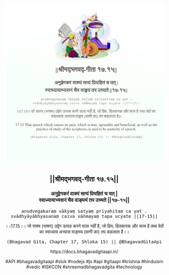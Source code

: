 <img src="../../asset/BG_17_15.png"/>
<center><h2>||श्रीमद्‍भगवद्‍-गीता १७.१५||</h2>
<h3>अनुद्वेगकरं वाक्यं सत्यं प्रियहितं च यत् |<br/>स्वाध्यायाभ्यसनं चैव वाङ्मयं तप उच्यते ||१७-१५||</h3>
<pre>anudvegakaraṃ vākyaṃ satyaṃ priyahitaṃ ca yat .<br/>svādhyāyābhyasanaṃ caiva vāṅmayaṃ tapa ucyate ||17-15||</pre>
<p>।।17.15।। जो वाक्य (भाषण) उद्वेग उत्पन्न करने वाला नहीं है, जो प्रिय, हितकारक और सत्य है तथा वेदों का स्वाध्याय अभ्यास वाङ्मय (वाणी का) तप कहलाता है।।</p>
<pre>(Bhagavad Gita, Chapter 17, Shloka 15) || @BhagavadGitaApi</pre><p>https://docs.bhagavadgitaapi.in/</p><p>#API #bhagavadgitaapi #slok #nodejs #js #api #gitaapi #krishna #hinduism #vedic #ISKCON #shreemadbhagavadgita #technology</p></center>